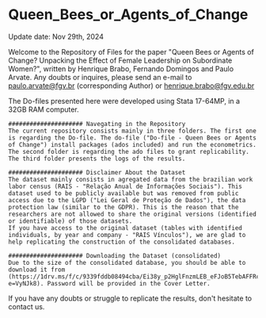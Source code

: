 # Queen_Bees_or_Agents_of_Change

Update date: Nov 29th, 2024

Welcome to the Repository of Files for the paper "Queen Bees or Agents of Change? Unpacking the Effect of Female Leadership on Subordinate Women?", written by Henrique Brabo, Fernando Domingos and Paulo Arvate. Any doubts or inquires, please send an e-mail to paulo.arvate@fgv.br (corresponding Author) or henrique.brabo@fgv.edu.br

The Do-files presented here were developed using Stata 17-64MP, in a 32GB RAM computer.

    ##################### Navegating in the Repository 
    The current repository consists mainly in three folders. The first one is regarding the Do-file. The do-file ("Do-file - Queen Bees or Agents of Change") install packages (ados included) and run the econometrics.
    The second folder is regarding the ado files to grant replicability.
    The third folder presents the logs of the results.

    ##################### Disclaimer About the Dataset 
    The dataset mainly consists in agregated data from the brazilian work labor census (RAIS - "Relação Anual de Informações Sociais"). This dataset used to be publicly available but was removed from public access due to the LGPD ("Lei Geral de Proteção de Dados"), the data protection law (similar to the GDPR). This is the reason that the researchers are not allowed to share the original versions (identified or identifiable) of those datasets.
    If you have access to the original dataset (tables with identified individuals, by year and company - "RAIS Vínculos"), we are glad to help replicating the construction of the consolidated databases.
    
    ##################### Downloading the Dataset (consolidated) 
    Due to the size of the consolidated database, you should be able to download it from (https://1drv.ms/f/c/9339fddb08494cba/Ei38y_p2HglFnzmLEB_eFJoB5TebAFFRcUo3Ar1yFwtf_w?e=VyNJk8). Password will be provided in the Cover Letter.
    
If you have any doubts or struggle to replicate the results, don't hesitate to contact us.
